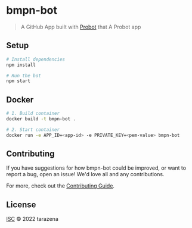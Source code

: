 # bmpn-bot

> A GitHub App built with [Probot](https://github.com/probot/probot) that A Probot app

## Setup

```sh
# Install dependencies
npm install

# Run the bot
npm start
```

## Docker

```sh
# 1. Build container
docker build -t bmpn-bot .

# 2. Start container
docker run -e APP_ID=<app-id> -e PRIVATE_KEY=<pem-value> bmpn-bot
```

## Contributing

If you have suggestions for how bmpn-bot could be improved, or want to report a bug, open an issue! We'd love all and any contributions.

For more, check out the [Contributing Guide](CONTRIBUTING.md).

## License

[ISC](LICENSE) © 2022 tarazena
